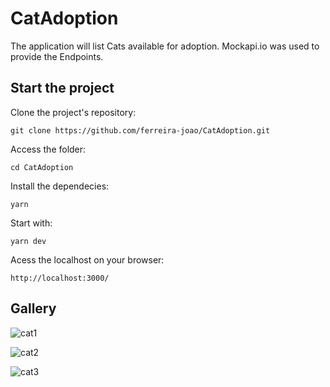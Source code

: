 # CatAdoption
The application will list Cats available for adoption. Mockapi.io was used to provide the Endpoints.

## Start the project
Clone the project's repository:
```
git clone https://github.com/ferreira-joao/CatAdoption.git
```
Access the folder:
```
cd CatAdoption
```
Install the dependecies:
```
yarn
```
Start with:
```
yarn dev
```
Acess the localhost on your browser:
```
http://localhost:3000/
```

## Gallery
![cat1](https://github.com/user-attachments/assets/dd0425cf-0fc0-4a00-9fa0-320552a8208a)

![cat2](https://github.com/user-attachments/assets/cd8c444c-dc77-4043-98fa-c74ebc81f77f)

![cat3](https://github.com/user-attachments/assets/fcfdbe13-6b6e-4afd-9d09-10db70b50168)
